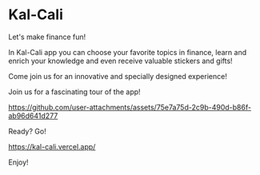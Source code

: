 # Kal-Cali

Let's make finance fun! 

In Kal-Cali app you can choose your favorite topics in finance, learn and enrich your knowledge and even receive valuable stickers and gifts!

Come join us for an innovative and specially designed experience!


Join us for a fascinating tour of the app!


https://github.com/user-attachments/assets/75e7a75d-2c9b-490d-b86f-ab96d641d277



Ready? Go!

https://kal-cali.vercel.app/

Enjoy!
